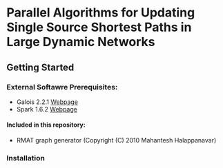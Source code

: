 # Parallel Algorithms for Updating Single Source Shortest Paths in Large Dynamic Networks

## Getting Started
### External Softawre Prerequisites:
* Galois 2.2.1 [Webpage](http://iss.ices.utexas.edu/projects/galois/downloads/Galois-2.2.1.tar.gz)
* Spark 1.6.2 [Webpage](https://spark.apache.org/docs/1.6.2/)

#### Included in this repository:
* RMAT graph generator (Copyright (C) 2010 Mahantesh Halappanavar)

### Installation
